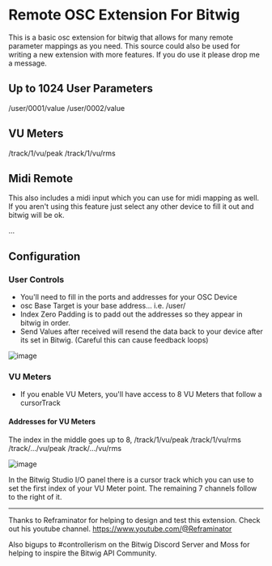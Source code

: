 # Remote OSC Extension For Bitwig
This is a basic osc extension for bitwig that allows for many remote parameter mappings as you need. This source could also be used for writing a new extension with more features. If you do use it please drop me a message.

## Up to 1024 User Parameters

/user/0001/value
/user/0002/value

## VU Meters
/track/1/vu/peak
/track/1/vu/rms

## Midi Remote
This also includes a midi input which you can use for midi mapping as well. If you aren't using this feature just select any other device to fill it out and bitwig will be ok.

...

## Configuration

### User Controls
- You'll need to fill in the ports and addresses for your OSC Device
- osc Base Target is your base address... i.e. /user/
- Index Zero Padding is to padd out the addresses so they appear in bitwig in order.
- Send Values after received will resend the data back to your device after its set in Bitwig. (Careful this can cause feedback loops)

![image](https://user-images.githubusercontent.com/6645471/211903550-d3d5e94d-3eac-446c-a915-407fd1e97527.png)

### VU Meters
- If you enable VU Meters, you'll have access to 8 VU Meters that follow a cursorTrack

#### Addresses for VU Meters
The index in the middle goes up to 8,
/track/1/vu/peak
/track/1/vu/rms
/track/.../vu/peak
/track/.../vu/rms

![image](https://user-images.githubusercontent.com/6645471/211904600-8746b846-01dc-4dfe-afd1-be1de5346476.png)

In the Bitwig Studio I/O panel there is a cursor track which you can use to set the first index of your VU Meter point. The remaining 7 channels follow to the right of it. 

---
Thanks to Reframinator for helping to design and test this extension. Check out his youtube channel. https://www.youtube.com/@Reframinator

Also bigups to #controllerism on the Bitwig Discord Server and Moss for helping to inspire the Bitwig API Community.
